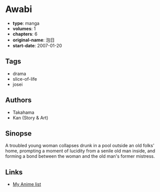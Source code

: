 # Awabi

-   **type**: manga
-   **volumes**: 1
-   **chapters**: 6
-   **original-name**: 泡日
-   **start-date**: 2007-01-20

## Tags

-   drama
-   slice-of-life
-   josei

## Authors

-   Takahama
-   Kan (Story & Art)

## Sinopse

A troubled young woman collapses drunk in a pool outside an old folks' home, prompting a moment of lucidity from a senile old man inside, and forming a bond between the woman and the old man's former mistress.

## Links

-   [My Anime list](https://myanimelist.net/manga/24219/Awabi)
